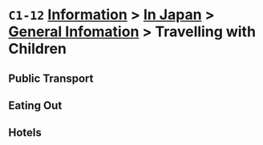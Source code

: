 # `C1-12` [Information](../../../) > [In Japan](../../) > [General Infomation](../) > Travelling with Children

## Public Transport
## Eating Out
## Hotels
